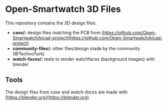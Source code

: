 # Open-Smartwatch 3D Files

This repository contains the 3D design files:

- **case/:** design files matching the PCB from [https://github.com/Open-Smartwatch/kicad-project](https://github.com/Open-Smartwatch/kicad-project)
- **community-files/:** other files/design made by the community (@TechnoTurk)
- **watch-faces/:** tests to render watchfaces (background images) with blender


## Tools

The design files from *case* and *watch-faces* are made with [https://blender.org](https://blender.org).

